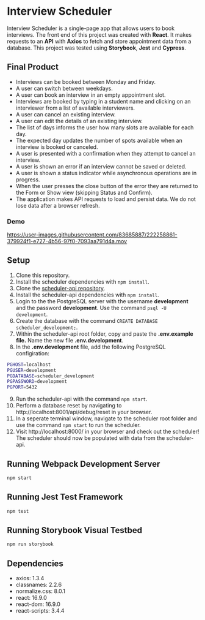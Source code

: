 # Interview Scheduler
Interview Scheduler is a single-page app that allows users to book interviews. The front end of this project was created with **React**. It makes requests to an **API** with **Axios** to fetch and store appointment data from a database. This project was tested using **Storybook**, **Jest** and **Cypress**.

## Final Product
- Interviews can be booked between Monday and Friday.
- A user can switch between weekdays.
- A user can book an interview in an empty appointment slot.
- Interviews are booked by typing in a student name and clicking on an interviewer from a list of available interviewers.
- A user can cancel an existing interview.
- A user can edit the details of an existing interview.
- The list of days informs the user how many slots are available for each day.
- The expected day updates the number of spots available when an interview is booked or canceled.
- A user is presented with a confirmation when they attempt to cancel an interview.
- A user is shown an error if an interview cannot be saved or deleted.
- A user is shown a status indicator while asynchronous operations are in progress.
- When the user presses the close button of the error they are returned to the Form or Show view (skipping Status and Confirm).
- The application makes API requests to load and persist data. We do not lose data after a browser refresh.

### Demo

https://user-images.githubusercontent.com/83685887/222258861-379924f1-e727-4b56-97f0-7093aa791d4a.mov


## Setup
1. Clone this repository.
2. Install the scheduler dependencies with `npm install`.
3. Clone the [scheduler-api repository](https://github.com/lighthouse-labs/scheduler-api).
4. Install the scheduler-api dependencies with `npm install`.
5. Login to the the PostgreSQL server with the username **development** and the password **development**. Use the command `psql -U development`.
6. Create the database with the command `CREATE DATABASE scheduler_development;`.
7. Within the scheduler-api root folder, copy and paste the **.env.example file.** Name the new file **.env.development**.
8. In the **.env.development** file, add the following PostgreSQL configiration:

```sh
PGHOST=localhost
PGUSER=development
PGDATABASE=scheduler_development
PGPASSWORD=development
PGPORT=5432
```

9. Run the scheduler-api with the command `npm start`.
10. Perform a database reset by navigating to http://localhost:8001/api/debug/reset in your browser.
11. In a seperate terminal window, navigate to the scheduler root folder and use the command `npm start` to run the scheduler.
12. Visit http://localhost:8000/ in your browser and check out the scheduler! The scheduler should
    now be populated with data from the scheduler-api.

## Running Webpack Development Server

```sh
npm start
```

## Running Jest Test Framework

```sh
npm test
```

## Running Storybook Visual Testbed

```sh
npm run storybook
```

## Dependencies
- axios: 1.3.4
- classnames: 2.2.6
- normalize.css: 8.0.1
- react: 16.9.0
- react-dom: 16.9.0
- react-scripts: 3.4.4
